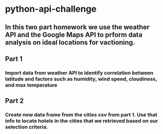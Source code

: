 # python-api-challenge

## In this two part homework we use the weather API and the Google Maps API to prform data analysis on ideal locations for vactioning.

## Part 1

### Import data from weather API to identify correlation between latitude and factors such as humidity, wind speed, cloudiness, and max temperature

## Part 2

### Create new data frame from the cities csv from part 1.  Use that info to locate hotels in the cities that we retrieved based on our selection criteria.